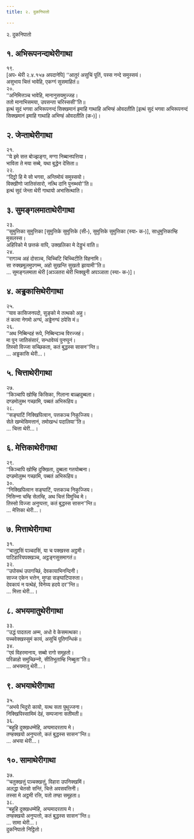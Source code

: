 ```yaml
---
title: २. दुकनिपातो

---
```

२. दुकनिपातो  


## १. अभिरूपनन्दाथेरीगाथा

१९.  
[अप॰ थेरी २.४.१५७ अपदानेपि] ‘‘आतुरं असुचिं पूतिं, पस्स नन्दे समुस्सयं।  
असुभाय चित्तं भावेहि, एकग्गं सुसमाहितं॥  
२०.  
‘‘अनिमित्तञ्‍च भावेहि, मानानुसयमुज्‍जह।  
ततो मानाभिसमया, उपसन्ता चरिस्ससी’’ति॥  
इत्थं सुदं भगवा अभिरूपनन्दं सिक्खमानं इमाहि गाथाहि अभिण्हं ओवदतीति [इत्थं सुदं भगवा अभिरूपनन्दं सिक्खमानं इमाहि गाथाहि अभिण्हं ओवदतीति (क॰)]।  


## २. जेन्ताथेरीगाथा

२१.  
‘‘ये इमे सत्त बोज्झङ्गा, मग्गा निब्बानपत्तिया।  
भाविता ते मया सब्बे, यथा बुद्धेन देसिता॥  
२२.  
‘‘दिट्ठो हि मे सो भगवा, अन्तिमोयं समुस्सयो।  
विक्खीणो जातिसंसारो, नत्थि दानि पुनब्भवो’’ति॥  
इत्थं सुदं जेन्ता थेरी गाथायो अभासित्थाति।  


## ३. सुमङ्गलमाताथेरीगाथा

२३.  
‘‘सुमुत्तिका सुमुत्तिका [सुमुत्तिके सुमुत्तिके (सी॰), सुमुत्तिके सुमुत्तिका (स्या॰ क॰)], साधुमुत्तिकाम्हि मुसलस्स।  
अहिरिको मे छत्तकं वापि, उक्खलिका मे देड्डुभं वाति॥  
२४.  
‘‘रागञ्‍च अहं दोसञ्‍च, चिच्‍चिटि चिच्‍चिटीति विहनामि।  
सा रुक्खमूलमुपगम्म, अहो सुखन्ति सुखतो झायामी’’ति॥  
… सुमङ्गलमाता थेरी [अञ्‍ञतरा थेरी भिक्खुनी अपञ्‍ञाता (स्या॰ क॰)]।  


## ४. अड्ढकासिथेरीगाथा

२५.  
‘‘याव कासिजनपदो, सुङ्को मे तत्थको अहु।  
तं कत्वा नेगमो अग्घं, अड्ढेनग्घं ठपेसि मं॥  
२६.  
‘‘अथ निब्बिन्दहं रूपे, निब्बिन्दञ्‍च विरज्‍जहं।  
मा पुन जातिसंसारं, सन्धावेय्यं पुनप्पुनं।  
तिस्सो विज्‍जा सच्छिकता, कतं बुद्धस्स सासन’’न्ति॥  
… अड्ढकासि थेरी…।  


## ५. चित्ताथेरीगाथा

२७.  
‘‘किञ्‍चापि खोम्हि किसिका, गिलाना बाळ्हदुब्बला।  
दण्डमोलुब्भ गच्छामि, पब्बतं अभिरूहिय॥  
२८.  
‘‘सङ्घाटिं निक्खिपित्वान, पत्तकञ्‍च निकुज्‍जिय।  
सेले खम्भेसिमत्तानं, तमोखन्धं पदालिया’’ति॥  
… चित्ता थेरी…।  


## ६. मेत्तिकाथेरीगाथा

२९.  
‘‘किञ्‍चापि खोम्हि दुक्खिता, दुब्बला गतयोब्बना।  
दण्डमोलुब्भ गच्छामि, पब्बतं अभिरूहिय॥  
३०.  
‘‘निक्खिपित्वान सङ्घाटिं, पत्तकञ्‍च निकुज्‍जिय।  
निसिन्‍ना चम्हि सेलम्हि, अथ चित्तं विमुच्‍चि मे।  
तिस्सो विज्‍जा अनुप्पत्ता, कतं बुद्धस्स सासन’’न्ति॥  
… मेत्तिका थेरी…।  


## ७. मित्ताथेरीगाथा

३१.  
‘‘चातुद्दसिं पञ्‍चदसिं, या च पक्खस्स अट्ठमी।  
पाटिहारियपक्खञ्‍च, अट्ठङ्गसुसमागतं॥  
३२.  
‘‘उपोसथं उपागच्छिं, देवकायाभिनन्दिनी।  
साज्‍ज एकेन भत्तेन, मुण्डा सङ्घाटिपारुता।  
देवकायं न पत्थेहं, विनेय्य हदये दर’’न्ति॥  
… मित्ता थेरी…।  


## ८. अभयमातुथेरीगाथा

३३.  
‘‘उद्धं पादतला अम्म, अधो वे केसमत्थका।  
पच्‍चवेक्खस्सुमं कायं, असुचिं पूतिगन्धिकं॥  
३४.  
‘‘एवं विहरमानाय, सब्बो रागो समूहतो।  
परिळाहो समुच्छिन्‍नो, सीतिभूताम्हि निब्बुता’’ति॥  
… अभयमातु थेरी…।  


## ९. अभयाथेरीगाथा

३५.  
‘‘अभये भिदुरो कायो, यत्थ सता पुथुज्‍जना।  
निक्खिपिस्सामिमं देहं, सम्पजाना सतीमती॥  
३६.  
‘‘बहूहि दुक्खधम्मेहि, अप्पमादरताय मे।  
तण्हक्खयो अनुप्पत्तो, कतं बुद्धस्स सासन’’न्ति॥  
… अभया थेरी…।  


## १०. सामाथेरीगाथा

३७.  
‘‘चतुक्खत्तुं पञ्‍चक्खत्तुं, विहारा उपनिक्खमिं।  
अलद्धा चेतसो सन्तिं, चित्ते अवसवत्तिनी।  
तस्सा मे अट्ठमी रत्ति, यतो तण्हा समूहता॥  
३८.  
‘‘बहूहि दुक्खधम्मेहि, अप्पमादरताय मे।  
तण्हक्खयो अनुप्पत्तो, कतं बुद्धस्स सासन’’न्ति॥  
… सामा थेरी…।  
दुकनिपातो निट्ठितो।  